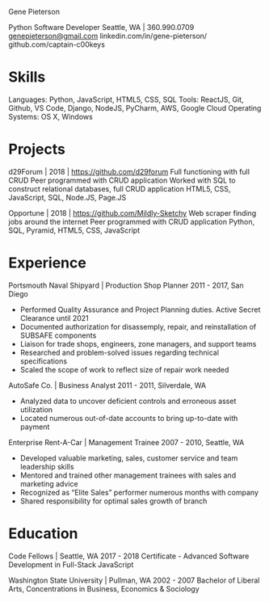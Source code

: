 
Gene Pieterson



Python Software Developer
Seattle, WA  | 360.990.0709
genepieterson@gmail.com
linkedin.com/in/gene-pieterson/
github.com/captain-c00keys

# Skills
Languages: Python, JavaScript, HTML5, CSS, SQL
Tools: ReactJS, Git, Github, VS Code, Django, NodeJS, PyCharm, AWS, Google Cloud
Operating Systems: OS X, Windows 

 
# Projects 

d29Forum |  2018  | https://github.com/d29forum 
Full functioning with full CRUD
Peer programmed with CRUD application
Worked with SQL to construct relational databases, full CRUD application
HTML5, CSS, JavaScript, SQL, Node.JS, Page.JS

Opportune |  2018  | https://github.com/Mildly-Sketchy 
Web scraper finding jobs around the internet 
Peer programmed with CRUD application
Python, SQL, Pyramid, HTML5, CSS, JavaScript


# Experience

Portsmouth Naval Shipyard | Production Shop Planner
2011 - 2017,  San Diego

- Performed Quality Assurance and Project Planning duties. Active Secret Clearance until 2021
- Documented authorization for disassemply, repair, and reinstallation of SUBSAFE components
- Liaison for trade shops, engineers, zone managers, and support teams
- Researched and problem-solved issues regarding technical specifications
- Scaled the scope of work to reflect size of repair work needed

AutoSafe Co. | Business Analyst
2011 - 2011,  Silverdale, WA

- Analyzed data to uncover deficient controls and erroneous asset utilization
- Located numerous out-of-date accounts to bring up-to-date with payment

Enterprise Rent-A-Car | Management Trainee
2007 - 2010,  Seattle, WA
- Developed valuable marketing, sales, customer service and team leadership skills
- Mentored and trained other management trainees with sales and marketing advice
- Recognized as “Elite Sales” performer numerous months with company
- Shared responsibility for optimal sales growth of branch

# Education

Code Fellows | Seattle, WA
2017 - 2018 
Certificate - Advanced Software Development in Full-Stack JavaScript
 
Washington State University | Pullman, WA
2002 - 2007
Bachelor of Liberal Arts, Concentrations in Business, Economics & Sociology 
